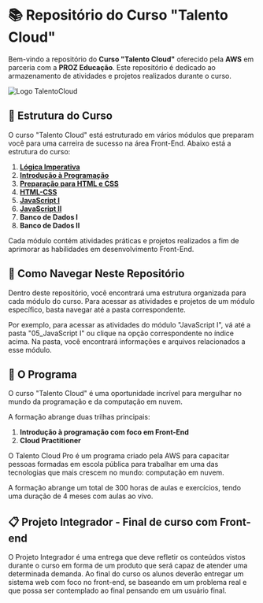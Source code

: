 # 📚 Repositório do Curso "Talento Cloud"

Bem-vindo a repositório do **Curso "Talento Cloud"** oferecido pela **AWS** em parceria com a **PROZ Educação**. Este repositório é dedicado ao armazenamento de atividades e projetos realizados durante o curso.

![Logo TalentoCloud](https://res.cloudinary.com/dmzbuztfw/image/upload/v1698622712/GitHub_Images/logo_talento_cloud_crop_dmjsvn.png)

## 📂 Estrutura do Curso
O curso "Talento Cloud" está estruturado em vários módulos que preparam você para uma carreira de sucesso na área Front-End. Abaixo está a estrutura do curso:

01. [**Lógica Imperativa**](https://github.com/williamwa7/TalentoCloud_PROZ-AWS/tree/main/Introdu%C3%A7%C3%A3o%20%C3%A0%20Programa%C3%A7%C3%A3o%20com%20foco%20em%20Front-End%20-%20Turma%2005/01_L%C3%B3gica%20Imperativa)
02. [**Introdução à Programação**](https://github.com/williamwa7/TalentoCloud_PROZ-AWS/tree/main/Introdu%C3%A7%C3%A3o%20%C3%A0%20Programa%C3%A7%C3%A3o%20com%20foco%20em%20Front-End%20-%20Turma%2005/02_Introdu%C3%A7%C3%A3o%20%C3%A0%20Programa%C3%A7%C3%A3o)
03. [**Preparação para HTML e CSS**](https://github.com/williamwa7/TalentoCloud_PROZ-AWS/tree/main/Introdu%C3%A7%C3%A3o%20%C3%A0%20Programa%C3%A7%C3%A3o%20com%20foco%20em%20Front-End%20-%20Turma%2005/03_Prepara%C3%A7%C3%A3o%20para%20HTML%20e%20CSS)
04. [**HTML-CSS**](https://github.com/williamwa7/TalentoCloud_PROZ-AWS/tree/main/Introdu%C3%A7%C3%A3o%20%C3%A0%20Programa%C3%A7%C3%A3o%20com%20foco%20em%20Front-End%20-%20Turma%2005/04_HTML-CSS)
05. [**JavaScript I**](https://github.com/williamwa7/TalentoCloud_PROZ-AWS/tree/main/Introdu%C3%A7%C3%A3o%20%C3%A0%20Programa%C3%A7%C3%A3o%20com%20foco%20em%20Front-End%20-%20Turma%2005/05_JavaScript%20I)
06. [**JavaScript II**](Introdução%20à%20Programação%20com%20foco%20em%20Front-End%20-%20Turma%2005/06_JavaScript%20II/JavaScript%20II.md)
07. **Banco de Dados I**
08. **Banco de Dados II**

Cada módulo contém atividades práticas e projetos realizados a fim de aprimorar as habilidades em desenvolvimento Front-End.

## 📁 Como Navegar Neste Repositório
Dentro deste repositório, você encontrará uma estrutura organizada para cada módulo do curso. Para acessar as atividades e projetos de um módulo específico, basta navegar até a pasta correspondente.

Por exemplo, para acessar as atividades do módulo "JavaScript I", vá até a pasta "05_JavaScript I" ou clique na opção correspondente no índice acima. Na pasta, você encontrará informações e arquivos relacionados a esse módulo.

## 🚀 O Programa

O curso "Talento Cloud" é uma oportunidade incrível para mergulhar no mundo da programação e da computação em nuvem.

A formação abrange duas trilhas principais:

1. **Introdução à programação com foco em Front-End**
2. **Cloud Practitioner**

O Talento Cloud Pro é um programa criado pela AWS para capacitar pessoas formadas em escola pública para trabalhar em uma das tecnologias que mais crescem no mundo: computação em nuvem.

A formação abrange um total de 300 horas de aulas e exercícios, tendo uma duração de 4 meses com aulas ao vivo.

## 📋 Projeto Integrador - Final de curso com Front-end

O Projeto Integrador é uma entrega que deve refletir os conteúdos vistos durante o curso em forma de um produto que será capaz de atender uma determinada demanda. Ao final do curso os alunos deverão entregar um sistema web com foco no front-end, se baseando em um problema real e que possa ser contemplado ao final pensando em um usuário final.
